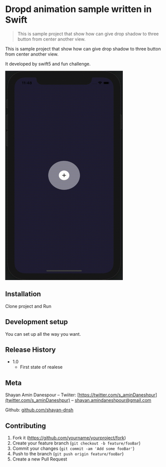 # Dropd animation sample written in Swift
> This is sample project that show how can give drop shadow to three button from center another view.

This is sample project that show how can give drop shadow to three button from center another view.

It developed by swift5 and fun challenge. 

<img src="https://github.com/shayan-dnsh/DropAnimation/blob/master/ScreenShot/drob_animation.gif"  height="668" width="375" />


## Installation

Clone project and Run

## Development setup

You can set up all the way you want.


## Release History

* 1.0
    * First state of realese

## Meta

Shayan Amin Danespour – Twiiter: [https://twitter.com/s_aminDaneshpur](twitter.com/s_aminDaneshpur) – shayan.amindaneshpour@gmail.com

Github: [github.com/shayan-dnsh](github.com/shayan-dnsh)

## Contributing

1. Fork it (<https://github.com/yourname/yourproject/fork>)
2. Create your feature branch (`git checkout -b feature/fooBar`)
3. Commit your changes (`git commit -am 'Add some fooBar'`)
4. Push to the branch (`git push origin feature/fooBar`)
5. Create a new Pull Request

